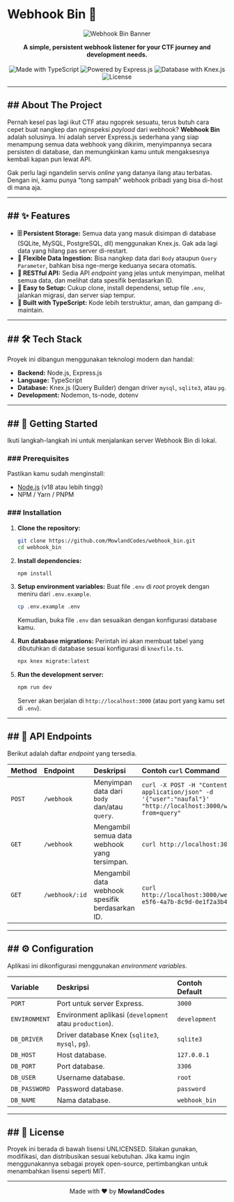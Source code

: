# Webhook Bin 🎣

<p align="center">
  <img src="https://raw.githubusercontent.com/MowlandCodes/MowlandCodes/main/assets/banner.png" alt="Webhook Bin Banner" />
</p>

<p align="center">
  <strong>A simple, persistent webhook listener for your CTF journey and development needs.</strong>
  <br />
  <br />
  <img src="https://img.shields.io/badge/Made%20with-TypeScript-blue?logo=typescript&logoColor=white" alt="Made with TypeScript">
  <img src="https://img.shields.io/badge/Powered%20by-Express.js-black?logo=express&logoColor=white" alt="Powered by Express.js">
  <img src="https://img.shields.io/badge/Database-Knex.js-orange?logo=knex.js&logoColor=white" alt="Database with Knex.js">
  <img src="https://img.shields.io/badge/License-UNLICENSED-red" alt="License">
</p>

---

## ## About The Project

Pernah kesel pas lagi ikut CTF atau ngoprek sesuatu, terus butuh cara cepet buat nangkep dan nginspeksi _payload_ dari webhook? **Webhook Bin** adalah solusinya. Ini adalah server Express.js sederhana yang siap menampung semua data webhook yang dikirim, menyimpannya secara persisten di database, dan memungkinkan kamu untuk mengaksesnya kembali kapan pun lewat API.

Gak perlu lagi ngandelin servis _online_ yang datanya ilang atau terbatas. Dengan ini, kamu punya "tong sampah" webhook pribadi yang bisa di-host di mana aja.

---

## ## ✨ Features

- **🗄️ Persistent Storage:** Semua data yang masuk disimpan di database (SQLite, MySQL, PostgreSQL, dll) menggunakan Knex.js. Gak ada lagi data yang hilang pas server di-restart.
- **🔌 Flexible Data Ingestion:** Bisa nangkep data dari `Body` ataupun `Query Parameter`, bahkan bisa nge-merge keduanya secara otomatis.
- **🔑 RESTful API:** Sedia API _endpoint_ yang jelas untuk menyimpan, melihat semua data, dan melihat data spesifik berdasarkan ID.
- **🚀 Easy to Setup:** Cukup clone, install dependensi, setup file `.env`, jalankan migrasi, dan server siap tempur.
- **🔷 Built with TypeScript:** Kode lebih terstruktur, aman, dan gampang di-maintain.

---

## ## 🛠️ Tech Stack

Proyek ini dibangun menggunakan teknologi modern dan handal:

- **Backend:** Node.js, Express.js
- **Language:** TypeScript
- **Database:** Knex.js (Query Builder) dengan driver `mysql`, `sqlite3`, atau `pg`.
- **Development:** Nodemon, ts-node, dotenv

---

## ## 🚀 Getting Started

Ikuti langkah-langkah ini untuk menjalankan server Webhook Bin di lokal.

### ### Prerequisites

Pastikan kamu sudah menginstall:

- [Node.js](https://nodejs.org/) (v18 atau lebih tinggi)
- NPM / Yarn / PNPM

### ### Installation

1. **Clone the repository:**

   ```bash
   git clone https://github.com/MowlandCodes/webhook_bin.git
   cd webhook_bin
   ```

2. **Install dependencies:**

   ```bash
   npm install
   ```

3. **Setup environment variables:**
   Buat file `.env` di _root_ proyek dengan meniru dari `.env.example`.

   ```bash
   cp .env.example .env
   ```

   Kemudian, buka file `.env` dan sesuaikan dengan konfigurasi database kamu.

4. **Run database migrations:**
   Perintah ini akan membuat tabel yang dibutuhkan di database sesuai konfigurasi di `knexfile.ts`.

   ```bash
   npx knex migrate:latest
   ```

5. **Run the development server:**

   ```bash
   npm run dev
   ```

   Server akan berjalan di `http://localhost:3000` (atau port yang kamu set di `.env`).

---

## ## 📖 API Endpoints

Berikut adalah daftar _endpoint_ yang tersedia.

| Method | Endpoint       | Deskripsi                                       | Contoh `curl` Command                                                                                                |
| :----- | :------------- | :---------------------------------------------- | :------------------------------------------------------------------------------------------------------------------- |
| `POST` | `/webhook`     | Menyimpan data dari `body` dan/atau `query`.    | `curl -X POST -H "Content-Type: application/json" -d '{"user":"naufal"}' "http://localhost:3000/webhook?from=query"` |
| `GET`  | `/webhook`     | Mengambil semua data webhook yang tersimpan.    | `curl http://localhost:3000/webhook`                                                                                 |
| `GET`  | `/webhook/:id` | Mengambil data webhook spesifik berdasarkan ID. | `curl http://localhost:3000/webhook/a1b2c3d4-e5f6-4a7b-8c9d-0e1f2a3b4c5d`                                            |

---

## ## ⚙️ Configuration

Aplikasi ini dikonfigurasi menggunakan _environment variables_.

| Variable      | Deskripsi                                               | Contoh Default |
| :------------ | :------------------------------------------------------ | :------------- |
| `PORT`        | Port untuk server Express.                              | `3000`         |
| `ENVIRONMENT` | Environment aplikasi (`development` atau `production`). | `development`  |
| `DB_DRIVER`   | Driver database Knex (`sqlite3`, `mysql`, `pg`).        | `sqlite3`      |
| `DB_HOST`     | Host database.                                          | `127.0.0.1`    |
| `DB_PORT`     | Port database.                                          | `3306`         |
| `DB_USER`     | Username database.                                      | `root`         |
| `DB_PASSWORD` | Password database.                                      | `password`     |
| `DB_NAME`     | Nama database.                                          | `webhook_bin`  |

---

## ## 📜 License

Proyek ini berada di bawah lisensi UNLICENSED. Silakan gunakan, modifikasi, dan distribusikan sesuai kebutuhan. Jika kamu ingin menggunakannya sebagai proyek open-source, pertimbangkan untuk menambahkan lisensi seperti MIT.

---

<p align="center">
  Made with ❤️ by <b>MowlandCodes</b>
</p>
